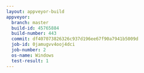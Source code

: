 ```yaml
---
layout: appveyor-build
appveyor:
  branch: master
  build-id: 45765884
  build-number: 443
  commit: df407073826326c937d196ee67f90a7941b5009d
  job-id: 0jamugvv4ooj4dci
  job-number: 2
  os-name: Windows
  test-result: 1
---
```

